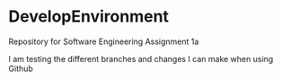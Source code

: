 # DevelopEnvironment
Repository for Software Engineering Assignment 1a

I am testing the different branches and changes I can make when using Github 
